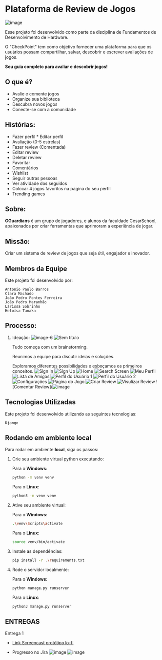 # Plataforma de Review de Jogos
![image](https://github.com/lariisantos/Projeto-FDS/assets/142417937/f018c00d-9b12-4d22-a83e-7bba8b0d4c38)

Esse projeto foi desenvolvido como parte da disciplina de Fundamentos de Desenvolvimento de Hardware. 

O "CheckPoint" tem como objetivo fornecer uma plataforma para que os usuários possam compartilhar, salvar, descobrir e escrever avaliações de jogos.

**Seu guia completo para avaliar e descobrir jogos!**

## O que é?

* Avalie e comente jogos
* Organize sua biblioteca
* Descubra novos jogos
* Conecte-se com a comunidade

## Histórias:

* Fazer perfil
* Editar perfil
* Avaliação (0-5 estrelas)
* Fazer review (Comentada)
* Editar review
* Deletar review
* Favoritar
* Comentários
* Wishlist
* Seguir outras pessoas
* Ver atividade dos seguidos
* Colocar 4 jogos favoritos na pagina do seu perfil
* Trending games

## Sobre:

**GGuardians** é um grupo de jogadores, e alunos da faculdade CesarSchool, apaixonados por criar ferramentas que aprimoram a experiência de jogar.

## Missão:

Criar um sistema de review de jogos que seja útil, engajador e inovador.

## Membros da Equipe

Este projeto foi desenvolvido por:

    Antonio Paulo Barros
    Clara Machado
    João Pedro Fontes Ferreira
    João Pedro Maranhão
    Larissa Sobrinho
    Heloísa Tanaka
    
## Processo: 

 1. Ideação:
    ![image-6](https://github.com/lariisantos/Projeto-FDS/assets/95260401/b1a8acaa-1282-4aef-a0d3-888df356605e)
    ![Sem título](https://github.com/lariisantos/Projeto-FDS/assets/95260401/f22f9d0f-c468-4ed4-a6e2-ffa4bfa992c2)

    Tudo começa com um brainstorming.
    
    Reunimos a equipe para discutir ideias e soluções.
    
    Exploramos diferentes possibilidades e esboçamos os primeiros conceitos.
    ![Sign In](https://github.com/lariisantos/Checkpoint/assets/130470569/ab4199ad-89ff-49c9-8564-2569bede10b6)
    ![Sign Up](https://github.com/lariisantos/Checkpoint/assets/130470569/d405ec49-1cc8-4bb5-a93e-738cd0f1cdcc)
    ![Home](https://github.com/lariisantos/Checkpoint/assets/130470569/a697c2ca-fc04-48e3-9085-0dbc63d6c5b7)
    ![Search Screen](https://github.com/lariisantos/Checkpoint/assets/130470569/d6de3710-03ee-417e-b026-fe0693606bed)
    ![Meu Perfil](https://github.com/lariisantos/Checkpoint/assets/130470569/9786fd30-8397-4c74-9926-7bbdbb476a15)
    ![Lista de Amigos](https://github.com/lariisantos/Checkpoint/assets/130470569/2d4c9452-5e06-4315-b986-90675edee916)
    ![Perfil do Usuário 1](https://github.com/lariisantos/Checkpoint/assets/130470569/ea760ce9-6261-4605-a2e2-335eb0461b37)
    ![Perfil do Usuário 2](https://github.com/lariisantos/Checkpoint/assets/130470569/1c9e083f-ff68-4ba8-8d7e-8a2513ae92c7)
    ![Configurações](https://github.com/lariisantos/Checkpoint/assets/130470569/5f2543d6-c0e0-4ef7-b26b-73a23b3823c9)
    ![Página do Jogo](https://github.com/lariisantos/Checkpoint/assets/130470569/6c7cea83-326f-4e33-a455-bd28417e27ef)
    ![Criar Review](https://github.com/lariisantos/Checkpoint/assets/130470569/c860edf9-599f-47b5-b9c7-f656a1bb7f50)
    ![Visulizar Review](https://github.com/lariisantos/Checkpoint/assets/130470569/ea482fea-9553-4166-bc8d-0f9f33045074)
    ![Comentar Review](![image](https://github.com/lariisantos/Checkpoint/assets/95260401/56225d7e-bb68-4dc4-a814-382e86ef73c8)



## Tecnologias Utilizadas

Este projeto foi desenvolvido utilizando as seguintes tecnologias:

    Django
    
## Rodando em ambiente local

Para rodar em ambiente **local**, siga os passos:

1. Crie seu ambiente virtual python executando:

    Para o **Windows**: 

    ```bash
    python -m venv venv
    ```

    Para o **Linux**:

    ```bash
    python3 -m venv venv
    ```

2. Ative seu ambiente virtual:

    Para o **Windows**: 

    ```bash
    .\venv\Scripts\activate
    ```

    Para o **Linux**:

    ```bash
    source venv/bin/activate
    ```

3. Instale as dependências:

    ```bash
    pip install -r .\requirements.txt
    ```

4. Rode o servidor localmente:

    Para o **Windows**: 

    ```bash
    python manage.py runserver
    ```

    Para o **Linux**: 

    ```bash
    python3 manage.py runserver
    ```

## ENTREGAS

Entrega 1

- [Link Screencast protótipo lo-fi](https://www.youtube.com/watch?v=2ysd68vxMM0)

- Progresso no Jira
![image](https://github.com/lariisantos/Checkpoint/assets/95260401/a062f333-4a72-43fd-b201-41666ff7a471)
![image](https://github.com/lariisantos/Checkpoint/assets/95260401/68060e89-ebb2-4ba9-a1ea-532fb23e76f1)


